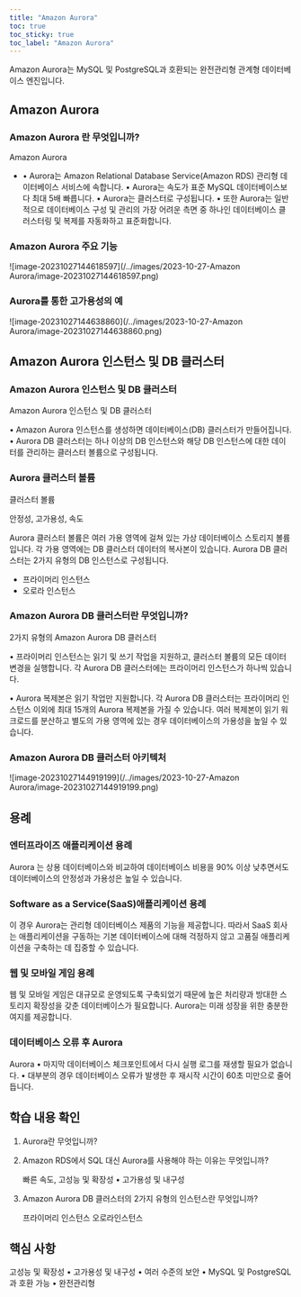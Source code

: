 ```yaml
---
title: "Amazon Aurora"
toc: true
toc_sticky: true
toc_label: "Amazon Aurora"
---
```


Amazon Aurora는 MySQL 및 PostgreSQL과 호환되는 완전관리형 관계형 데이터베이스 엔진입니다.

## Amazon Aurora

### Amazon Aurora 란 무엇입니까?

Amazon Aurora

- • Aurora는 Amazon Relational Database Service(Amazon RDS) 관리형 데이터베이스 서비스에 속합니다. • Aurora는 속도가 표준 MySQL 데이터베이스보다 최대 5배 빠릅니다. • Aurora는 클러스터로 구성됩니다. • 또한 Aurora는 일반적으로 데이터베이스 구성 및 관리의 가장 어려운 측면 중 하나인 데이터베이스 클러스터링 및 복제를 자동화하고 표준화합니다.

### Amazon Aurora 주요 기능

![image-20231027144618597](/../images/2023-10-27-Amazon Aurora/image-20231027144618597.png)

### Aurora를 통한 고가용성의 예

![image-20231027144638860](/../images/2023-10-27-Amazon Aurora/image-20231027144638860.png)

## Amazon Aurora 인스턴스 및 DB 클러스터

### Amazon Aurora 인스턴스 및 DB 클러스터

Amazon Aurora 인스턴스 및 DB 클러스터

• Amazon Aurora 인스턴스를 생성하면 데이터베이스(DB) 클러스터가 만들어집니다. • Aurora DB 클러스터는 하나 이상의 DB 인스턴스와 해당 DB 인스턴스에 대한 데이터를 관리하는 클러스터 볼륨으로 구성됩니다. 

### Aurora 클러스터 볼륨

클러스터 볼륨

안정성, 고가용성, 속도

Aurora 클러스터 볼륨은 여러 가용 영역에 걸쳐 있는 가상 데이터베이스 스토리지 볼륨입니다. 각 가용 영역에는 DB 클러스터 데이터의 복사본이 있습니다. Aurora DB 클러스터는 2가지 유형의 DB 인스턴스로 구성됩니다. 

- 프라이머리 인스턴스
- 오로라 인스턴스

###  Amazon Aurora DB 클러스터란 무엇입니까?



2가지 유형의 Amazon Aurora DB 클러스터 

• 프라이머리 인스턴스는 읽기 및 쓰기 작업을 지원하고, 클러스터 볼륨의 모든 데이터 변경을 실행합니다. 각 Aurora DB 클러스터에는 프라이머리 인스턴스가 하나씩 있습니다. 

• Aurora 복제본은 읽기 작업만 지원합니다. 각 Aurora DB 클러스터는 프라이머리 인스턴스 이외에 최대 15개의 Aurora 복제본을 가질 수 있습니다. 여러 복제본이 읽기 워크로드를 분산하고 별도의 가용 영역에 있는 경우 데이터베이스의 가용성을 높일 수 있습니다.





### Amazon Aurora DB 클러스터 아키텍처

![image-20231027144919199](/../images/2023-10-27-Amazon Aurora/image-20231027144919199.png)



## 용례

### 엔터프라이즈 애플리케이션 용례



Aurora 는 상용 데이터베이스와 비교하여 데이터베이스 비용을 90% 이상 낮추면서도 데이터베이스의 안정성과 가용성은 높일 수 있습니다.

### Software as a Service(SaaS)애플리케이션 용례

이 경우 Aurora는 관리형 데이터베이스 제품의 기능을 제공합니다. 따라서 SaaS 회사는 애플리케이션을 구동하는 기본 데이터베이스에 대해 걱정하지 않고 고품질 애플리케이션을 구축하는 데 집중할 수 있습니다.

### 웹 및 모바일 게임 용례

웹 및 모바일 게임은 대규모로 운영되도록 구축되었기 때문에 높은 처리량과 방대한 스토리지 확장성을 갖춘 데이터베이스가 필요합니다. Aurora는 미래 성장을 위한 충분한 여지를 제공합니다.

### 데이터베이스 오류 후 Aurora

Aurora • 마지막 데이터베이스 체크포인트에서 다시 실행 로그를 재생할 필요가 없습니다. • 대부분의 경우 데이터베이스 오류가 발생한 후 재시작 시간이 60초 미만으로 줄어듭니다.

## 학습 내용 확인

1. Aurora란 무엇입니까?

2. Amazon RDS에서 SQL 대신 Aurora를 사용해야 하는 이유는 무엇입니까?

   빠른 속도, 고성능 및 확장성 • 고가용성 및 내구성

3. Amazon Aurora DB 클러스터의 2가지 유형의 인스턴스란 무엇입니까?

   프라이머리 인스턴스 오로라인스턴스

##  핵심 사항

고성능 및 확장성 • 고가용성 및 내구성 • 여러 수준의 보안 • MySQL 및 PostgreSQL과 호환 가능 • 완전관리형